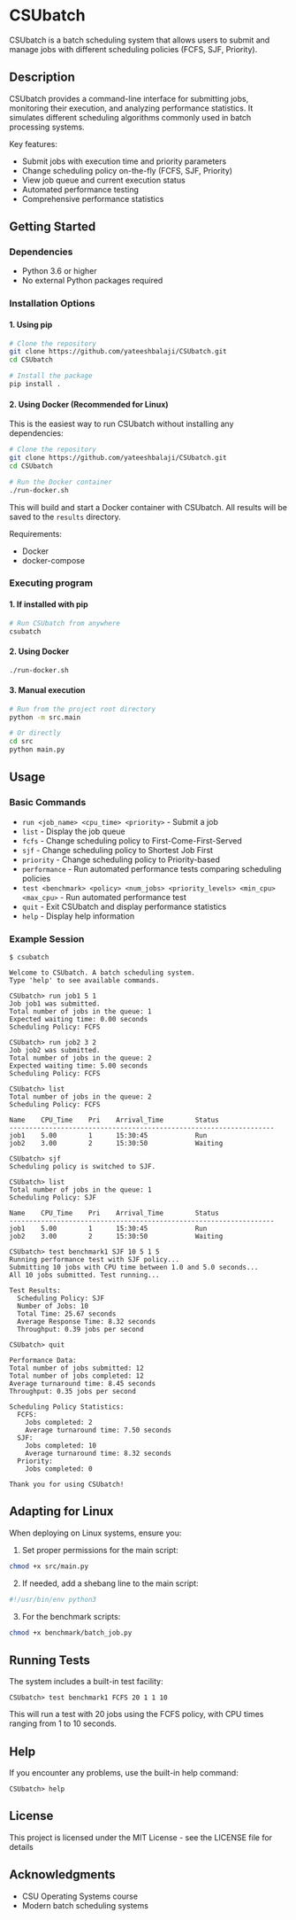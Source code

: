 # CSUbatch

CSUbatch is a batch scheduling system that allows users to submit and manage jobs with different scheduling policies (FCFS, SJF, Priority).

## Description

CSUbatch provides a command-line interface for submitting jobs, monitoring their execution, and analyzing performance statistics. It simulates different scheduling algorithms commonly used in batch processing systems.

Key features:
* Submit jobs with execution time and priority parameters
* Change scheduling policy on-the-fly (FCFS, SJF, Priority)
* View job queue and current execution status
* Automated performance testing
* Comprehensive performance statistics

## Getting Started

### Dependencies

* Python 3.6 or higher
* No external Python packages required

### Installation Options


#### 1. Using pip

```bash
# Clone the repository
git clone https://github.com/yateeshbalaji/CSUbatch.git
cd CSUbatch

# Install the package
pip install .
```

#### 2. Using Docker (Recommended for Linux)

This is the easiest way to run CSUbatch without installing any dependencies:

```bash
# Clone the repository
git clone https://github.com/yateeshbalaji/CSUbatch.git
cd CSUbatch

# Run the Docker container
./run-docker.sh
```

This will build and start a Docker container with CSUbatch. All results will be saved to the `results` directory.

Requirements:
- Docker
- docker-compose

### Executing program



#### 1. If installed with pip

```bash
# Run CSUbatch from anywhere
csubatch
```

#### 2. Using Docker

```bash
./run-docker.sh
```

#### 3. Manual execution

```bash
# Run from the project root directory
python -m src.main

# Or directly
cd src
python main.py
```

## Usage

### Basic Commands

* `run <job_name> <cpu_time> <priority>` - Submit a job
* `list` - Display the job queue
* `fcfs` - Change scheduling policy to First-Come-First-Served
* `sjf` - Change scheduling policy to Shortest Job First
* `priority` - Change scheduling policy to Priority-based
* `performance` - Run automated performance tests comparing scheduling policies
* `test <benchmark> <policy> <num_jobs> <priority_levels> <min_cpu> <max_cpu>` - Run automated performance test
* `quit` - Exit CSUbatch and display performance statistics
* `help` - Display help information

### Example Session

```
$ csubatch

Welcome to CSUbatch. A batch scheduling system.
Type 'help' to see available commands.

CSUbatch> run job1 5 1
Job job1 was submitted.
Total number of jobs in the queue: 1
Expected waiting time: 0.00 seconds
Scheduling Policy: FCFS

CSUbatch> run job2 3 2
Job job2 was submitted.
Total number of jobs in the queue: 2
Expected waiting time: 5.00 seconds
Scheduling Policy: FCFS

CSUbatch> list
Total number of jobs in the queue: 2
Scheduling Policy: FCFS

Name    CPU_Time    Pri    Arrival_Time        Status
-------------------------------------------------------------------
job1    5.00        1      15:30:45            Run
job2    3.00        2      15:30:50            Waiting

CSUbatch> sjf
Scheduling policy is switched to SJF.

CSUbatch> list
Total number of jobs in the queue: 1
Scheduling Policy: SJF

Name    CPU_Time    Pri    Arrival_Time        Status
-------------------------------------------------------------------
job1    5.00        1      15:30:45            Run
job2    3.00        2      15:30:50            Waiting

CSUbatch> test benchmark1 SJF 10 5 1 5
Running performance test with SJF policy...
Submitting 10 jobs with CPU time between 1.0 and 5.0 seconds...
All 10 jobs submitted. Test running...

Test Results:
  Scheduling Policy: SJF
  Number of Jobs: 10
  Total Time: 25.67 seconds
  Average Response Time: 8.32 seconds
  Throughput: 0.39 jobs per second

CSUbatch> quit

Performance Data:
Total number of jobs submitted: 12
Total number of jobs completed: 12
Average turnaround time: 8.45 seconds
Throughput: 0.35 jobs per second

Scheduling Policy Statistics:
  FCFS:
    Jobs completed: 2
    Average turnaround time: 7.50 seconds
  SJF:
    Jobs completed: 10
    Average turnaround time: 8.32 seconds
  Priority:
    Jobs completed: 0

Thank you for using CSUbatch!
```

## Adapting for Linux

When deploying on Linux systems, ensure you:

1. Set proper permissions for the main script:
```bash
chmod +x src/main.py
```

2. If needed, add a shebang line to the main script:
```python
#!/usr/bin/env python3
```

3. For the benchmark scripts:
```bash
chmod +x benchmark/batch_job.py
```

## Running Tests

The system includes a built-in test facility:

```
CSUbatch> test benchmark1 FCFS 20 1 1 10
```

This will run a test with 20 jobs using the FCFS policy, with CPU times ranging from 1 to 10 seconds.

## Help

If you encounter any problems, use the built-in help command:
```
CSUbatch> help
```


## License

This project is licensed under the MIT License - see the LICENSE file for details

## Acknowledgments

* CSU Operating Systems course
* Modern batch scheduling systems 